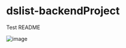 # dslist-backendProject

Test README


![image](https://github.com/user-attachments/assets/d0335e14-f419-4dd7-a5e5-5fe9fbf69234)



